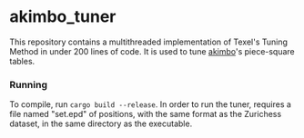 # akimbo_tuner

This repository contains a multithreaded implementation of Texel's Tuning Method in under 200 lines of code. It is used to tune
[akimbo](https://github.com/JacquesRW/akimbo)'s piece-square tables.

### Running
To compile, run ```cargo build --release```.
In order to run the tuner, requires a file named "set.epd" of positions, with the same format as the Zurichess dataset, in the same directory as the executable.
